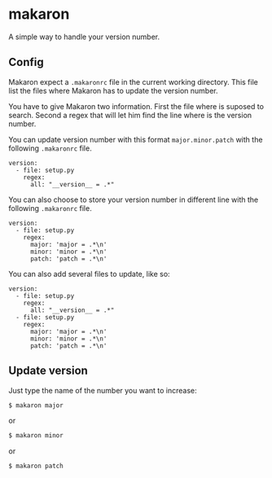# makaron

A simple way to handle your version number.

## Config

Makaron expect a `.makaronrc` file in the current working directory.
This file list the files where Makaron has to update the version number.

You have to give Makaron two information. First the file where is suposed to search.
Second a regex that will let him find the line where is the version number.

You can update version number with this format `major.minor.patch` with the following `.makaronrc` file.

```
version:
  - file: setup.py
    regex:
      all: "__version__ = .*"
```

You can also choose to store your version number in different line with the following `.makaronrc` file.

```
version:
  - file: setup.py
    regex:
      major: 'major = .*\n'
      minor: 'minor = .*\n'
      patch: 'patch = .*\n'
```

You can also add several files to update, like so:

```
version:
  - file: setup.py
    regex:
      all: "__version__ = .*"
  - file: setup.py
    regex:
      major: 'major = .*\n'
      minor: 'minor = .*\n'
      patch: 'patch = .*\n'
```

## Update version

Just type the name of the number you want to increase:

```bash
$ makaron major
```
or

```bash
$ makaron minor
```

or

```bash
$ makaron patch
```
